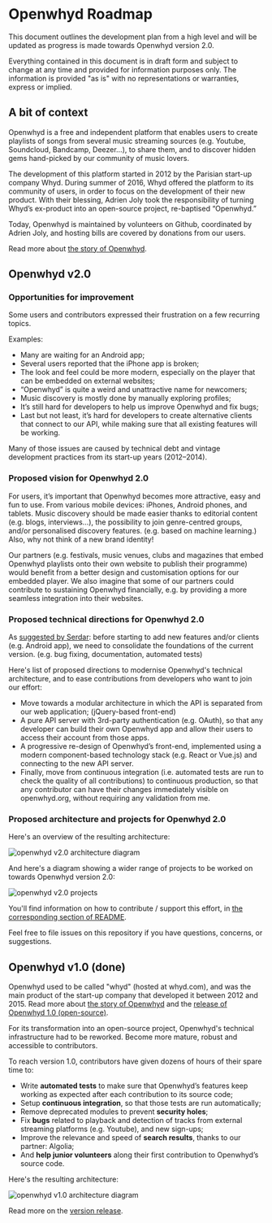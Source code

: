 <!-- from [The Future of Openwhyd](https://medium.com/openwhyd/the-future-of-openwhyd-9a39e0839ac3) -->

# Openwhyd Roadmap

This document outlines the development plan from a high level and will be updated as progress is made towards Openwhyd version 2.0.

Everything contained in this document is in draft form and subject to change at any time and provided for information purposes only. The information is provided "as is" with no representations or warranties, express or implied.

## A bit of context

Openwhyd is a free and independent platform that enables users to create playlists of songs from several music streaming sources (e.g. Youtube, Soundcloud, Bandcamp, Deezer…), to share them, and to discover hidden gems hand-picked by our community of music lovers.

The development of this platform started in 2012 by the Parisian start-up company Whyd. During summer of 2016, Whyd offered the platform to its community of users, in order to focus on the development of their new product. With their blessing, Adrien Joly took the responsibility of turning Whyd’s ex-product into an open-source project, re-baptised “Openwhyd.”

Today, Openwhyd is maintained by volunteers on Github, coordinated by Adrien Joly, and hosting bills are covered by donations from our users.

Read more about [the story of Openwhyd](https://medium.com/openwhyd/music-amongst-other-topics-a4f41657d6d?source=collection_home---6------4----------------).

## Openwhyd v2.0

### Opportunities for improvement

Some users and contributors expressed their frustration on a few recurring topics.

Examples:

- Many are waiting for an Android app;
- Several users reported that the iPhone app is broken;
- The look and feel could be more modern, especially on the player that can be embedded on external websites;
- “Openwhyd” is quite a weird and unattractive name for newcomers;
- Music discovery is mostly done by manually exploring profiles;
- It’s still hard for developers to help us improve Openwhyd and fix bugs;
- Last but not least, it’s hard for developers to create alternative clients that connect to our API, while making sure that all existing features will be working.

Many of those issues are caused by technical debt and vintage development practices from its start-up years (2012–2014).

### Proposed vision for Openwhyd 2.0

For users, it’s important that Openwhyd becomes more attractive, easy and fun to use. From various mobile devices: iPhones, Android phones, and tablets. Music discovery should be made easier thanks to editorial content (e.g. blogs, interviews…), the possibility to join genre-centred groups, and/or personalised discovery features. (e.g. based on machine learning.) Also, why not think of a new brand identity!

Our partners (e.g. festivals, music venues, clubs and magazines that embed Openwhyd playlists onto their own website to publish their programme) would benefit from a better design and customisation options for our embedded player. We also imagine that some of our partners could contribute to sustaining Openwhyd financially, e.g. by providing a more seamless integration into their websites.

### Proposed technical directions for Openwhyd 2.0

As [suggested by Serdar](https://github.com/openwhyd/openwhyd/issues/101): before starting to add new features and/or clients (e.g. Android app), we need to consolidate the foundations of the current version. (e.g. bug fixing, documentation, automated tests)

Here's list of proposed directions to modernise Openwhyd's technical architecture, and to ease contributions from developers who want to join our effort:

- Move towards a modular architecture in which the API is separated from our web application; (jQuery-based front-end)
- A pure API server with 3rd-party authentication (e.g. OAuth), so that any developer can build their own Openwhyd app and allow their users to access their account from those apps.
- A progressive re-design of Openwhyd’s front-end, implemented using a modern component-based technology stack (e.g. React or Vue.js) and connecting to the new API server.
- Finally, move from continuous integration (i.e. automated tests are run to check the quality of all contributions) to continuous production, so that any contributor can have their changes immediately visible on openwhyd.org, without requiring any validation from me.

### Proposed architecture and projects for Openwhyd 2.0

Here's an overview of the resulting architecture:

![openwhyd v2.0 architecture diagram](img/openwhyd-v2-architecture.png)

And here's a diagram showing a wider range of projects to be worked on towards Openwhyd version 2.0:

![openwhyd v2.0 projects](img/openwhyd-v2-projects.png)

You'll find information on how to contribute / support this effort, in [the corresponding section of README](https://github.com/openwhyd/openwhyd#support-openwhyd).

Feel free to file issues on this repository if you have questions, concerns, or suggestions.

## Openwhyd v1.0 (done)

Openwhyd used to be called "whyd" (hosted at whyd.com), and was the main product of the start-up company that developed it between 2012 and 2015. Read more about [the story of Openwhyd](https://medium.com/openwhyd/music-amongst-other-topics-a4f41657d6d?source=collection_home---6------4----------------) and the [release of Openwhyd 1.0 (open-source)](https://medium.com/openwhyd/openwhyd-has-become-a-mature-project-releasing-v1-0-92a398f99c75?source=collection_home---6------2----------------).

For its transformation into an open-source project, Openwhyd's technical infrastructure had to be reworked. Become more mature, robust and accessible to contributors.

To reach version 1.0, contributors have given dozens of hours of their spare time to:

- Write **automated tests** to make sure that Openwhyd’s features keep working as expected after each contribution to its source code;
- Setup **continuous integration**, so that those tests are run automatically;
- Remove deprecated modules to prevent **security holes**;
- Fix **bugs** related to playback and detection of tracks from external streaming platforms (e.g. Youtube), and new sign-ups;
- Improve the relevance and speed of **search results**, thanks to our partner: Algolia;
- And **help junior volunteers** along their first contribution to Openwhyd’s source code.

Here's the resulting architecture:

![openwhyd v1.0 architecture diagram](img/openwhyd-v1-architecture.png)

Read more on the [version release](https://github.com/openwhyd/openwhyd/releases/tag/v1.0).
